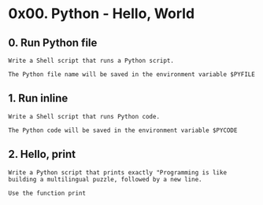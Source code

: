 # __0x00. Python - Hello, World__

## 0. Run Python file
	Write a Shell script that runs a Python script.

	The Python file name will be saved in the environment variable $PYFILE

## 1. Run inline
	Write a Shell script that runs Python code.

	The Python code will be saved in the environment variable $PYCODE

## 2. Hello, print
	Write a Python script that prints exactly "Programming is like building a multilingual puzzle, followed by a new line.

	Use the function print
